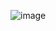 ![image](https://github.com/NavicoGroup/.github/assets/60661214/cdaa5562-80fa-4b96-9f9c-af0c644c6ca8)




